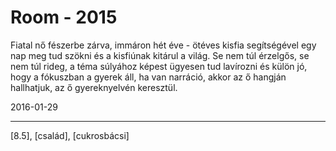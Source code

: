 # Room - 2015

Fiatal nő fészerbe zárva, immáron hét éve - ötéves kisfia segítségével egy nap meg tud szökni és a kisfiúnak kitárul a világ. Se nem túl érzelgős, se nem túl rideg, a téma súlyához képest ügyesen tud lavírozni és külön jó, hogy a fókuszban a gyerek áll, ha van narráció, akkor az ő hangján hallhatjuk, az ő gyereknyelvén keresztül.

2016-01-29 

----

[8.5], [család], [cukrosbácsi]
